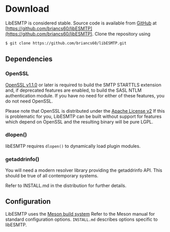 # Download

LibESMTP is considered stable.  Source code is available from
[GitHub](https://github.com/) at
[https://github.com/briancs60/libESMTP](https://github.com/briancs60/libESMTP).
Clone the repository using
``` sh
$ git clone https://github.com/briancs60/libESMTP.git
```

## Dependencies

### OpenSSL
[OpenSSL v1.1.0](https://www.openssl.org/) or later is required to build the
SMTP STARTTLS extension and, if deprecated features are enabled, to build the
SASL NTLM authentication module.  If you have no need for either of these
features, you do not need OpenSSL.

Please note that OpenSSL is distributed under the
[Apache License v2](https://www.openssl.org/source/apache-license-2.0.txt)
If this is problematic for you,  LibESMTP can be built without support for
features which depend on OpenSSL and the resulting binary will be pure LGPL.

### dlopen()
libESMTP requires `dlopen()` to dynamically load plugin modules.

### getaddrinfo()
You will need a modern resolver library providing the getaddrinfo API.
This should be true of all contemporary systems.

Refer to INSTALL.md in the distribution for further details.

## Configuration
LibESMTP uses the [Meson build system](https://mesonbuild.com/Getting-meson.html)
Refer to the Meson manual for standard configuration options. `INSTALL.md`
describes options specific to libESMTP.
